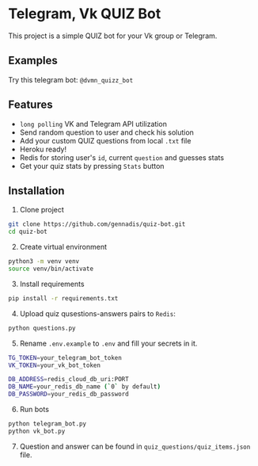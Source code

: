# Telegram, Vk QUIZ Bot

This project is a simple QUIZ bot for your Vk group or Telegram.

## Examples
Try this telegram bot: `@dvmn_quizz_bot`

## Features
- `long polling` VK and Telegram API utilization
- Send random question to user and check his solution
- Add your custom QUIZ questions from local `.txt` file
- Heroku ready!
- Redis for storing user's `id`, current `question` and guesses stats
- Get your quiz stats by pressing `Stats` button

## Installation
1. Clone project
```bash
git clone https://github.com/gennadis/quiz-bot.git
cd quiz-bot
```

2. Create virtual environment
```bash
python3 -m venv venv
source venv/bin/activate
```

3. Install requirements
```bash
pip install -r requirements.txt
```

4. Upload quiz qusestions-answers pairs to `Redis`:
```bash
python questions.py
```

5. Rename `.env.example` to `.env` and fill your secrets in it.  
```bash
TG_TOKEN=your_telegram_bot_token
VK_TOKEN=your_vk_bot_token

DB_ADDRESS=redis_cloud_db_uri:PORT
DB_NAME=your_redis_db_name (`0` by default)
DB_PASSWORD=your_redis_db_password
```

6. Run bots
```bash
python telegram_bot.py
python vk_bot.py
```

7. Question and answer can be found in `quiz_questions/quiz_items.json` file.
